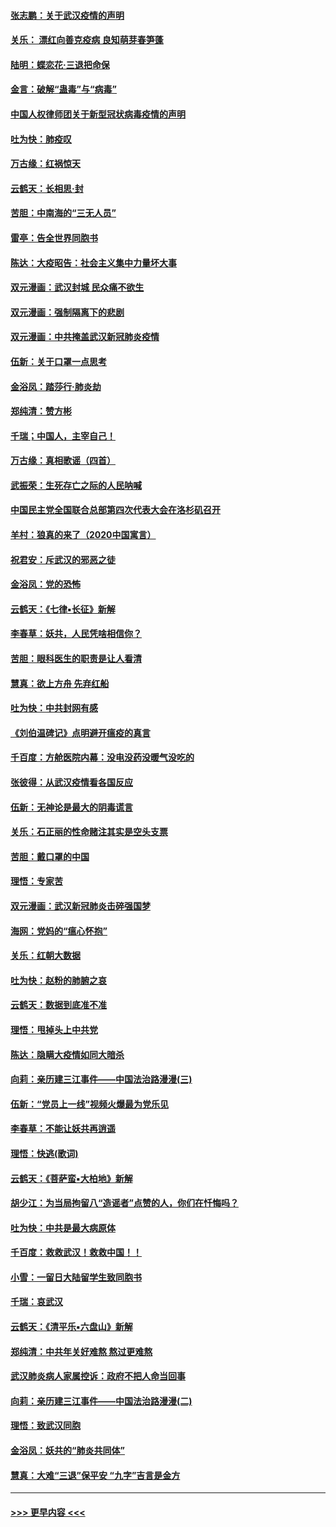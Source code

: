 #### [张志鹏：关于武汉疫情的声明](../pages/nsc993/n11867182.md?t=02141244) 
#### [关乐： 漂红向善克疫病 良知萌芽春笋蓬](../pages/nsc993/n11865710.md?t=02141244) 
#### [陆明：蝶恋花‧三退把命保](../pages/nsc993/n11865673.md?t=02141244) 
#### [金言：破解“蛊毒”与“病毒”](../pages/nsc993/n11864103.md?t=02141244) 
#### [中国人权律师团关于新型冠状病毒疫情的声明](../pages/nsc993/n11864249.md?t=02141244) 
#### [吐为快：肺疫叹](../pages/nsc993/n11864027.md?t=02141244) 
#### [万古缘：红祸惊天](../pages/nsc993/n11864079.md?t=02141244) 
#### [云鹤天：长相思‧封](../pages/nsc993/n11864006.md?t=02141244) 
#### [苦胆：中南海的“三无人员”](../pages/nsc993/n11862997.md?t=02141244) 
#### [雷亭：告全世界同胞书](../pages/nsc993/n11862572.md?t=02141244) 
#### [陈达：大疫昭告：社会主义集中力量坏大事](../pages/nsc993/n11859419.md?t=02141244) 
#### [双元漫画：武汉封城 民众痛不欲生](../pages/nsc993/n11859287.md?t=02141244) 
#### [双元漫画：强制隔离下的悲剧](../pages/nsc993/n11859244.md?t=02141244) 
#### [双元漫画：中共掩盖武汉新冠肺炎疫情](../pages/nsc993/n11858249.md?t=02141244) 
#### [伍新：关于口罩一点思考](../pages/nsc993/n11859195.md?t=02141244) 
#### [金浴凤：踏莎行‧肺炎劫](../pages/nsc993/n11858227.md?t=02141244) 
#### [郑纯清：赞方彬](../pages/nsc993/n11856803.md?t=02141244) 
#### [千瑞；中国人，主宰自己！](../pages/nsc993/n11856793.md?t=02141244) 
#### [万古缘：真相歌谣（四首）](../pages/nsc993/n11856263.md?t=02141244) 
#### [武振荣：生死存亡之际的人民呐喊](../pages/nsc993/n11856256.md?t=02141244) 
#### [中国民主党全国联合总部第四次代表大会在洛杉矶召开](../pages/nsc993/n11856344.md?t=02141244) 
#### [羊村：狼真的来了（2020中国寓言）](../pages/nsc993/n11856229.md?t=02141244) 
#### [祝君安：斥武汉的邪恶之徒](../pages/nsc993/n11855861.md?t=02141244) 
#### [金浴凤：党的恐怖](../pages/nsc993/n11855849.md?t=02141244) 
#### [云鹤天：《七律▪长征》新解](../pages/nsc993/n11855479.md?t=02141244) 
#### [李春草：妖共，人民凭啥相信你？](../pages/nsc993/n11855196.md?t=02141244) 
#### [苦胆：眼科医生的职责是让人看清](../pages/nsc993/n11853840.md?t=02141244) 
#### [慧真：欲上方舟 先弃红船](../pages/nsc993/n11853483.md?t=02141244) 
#### [吐为快：中共封网有感](../pages/nsc993/n11852575.md?t=02141244) 
#### [《刘伯温碑记》点明避开瘟疫的真言](../pages/nsc993/n11852128.md?t=02141244) 
#### [千百度：方舱医院内幕：没电没药没暖气没吃的](../pages/nsc993/n11850211.md?t=02141244) 
#### [张彼得：从武汉疫情看各国反应](../pages/nsc993/n11850102.md?t=02141244) 
#### [伍新：无神论是最大的阴毒谎言](../pages/nsc993/n11846129.md?t=02141244) 
#### [关乐：石正丽的性命赌注其实是空头支票](../pages/nsc993/n11846109.md?t=02141244) 
#### [苦胆：戴口罩的中国](../pages/nsc993/n11845576.md?t=02141244) 
#### [理悟：专家苦](../pages/nsc993/n11845564.md?t=02141244) 
#### [双元漫画：武汉新冠肺炎击碎强国梦](../pages/nsc993/n11843320.md?t=02141244) 
#### [海网：党妈的“瘟心怀抱”](../pages/nsc993/n11840740.md?t=02141244) 
#### [关乐：红朝大数据](../pages/nsc993/n11840675.md?t=02141244) 
#### [吐为快：赵粉的肺腑之哀](../pages/nsc993/n11840618.md?t=02141244) 
#### [云鹤天：数据到底准不准](../pages/nsc993/n11840325.md?t=02141244) 
#### [理悟：甩掉头上中共党](../pages/nsc993/n11838826.md?t=02141244) 
#### [陈达：隐瞒大疫情如同大暗杀](../pages/nsc993/n11838771.md?t=02141244) 
#### [向莉：亲历建三江事件——中国法治路漫漫(三)](../pages/nsc993/n11831825.md?t=02141244) 
#### [伍新：“党员上一线”视频火爆最为党乐见](../pages/nsc993/n11838200.md?t=02141244) 
#### [李春草：不能让妖共再逍遥](../pages/nsc993/n11838102.md?t=02141244) 
#### [理悟：快逃(歌词)](../pages/nsc993/n11838083.md?t=02141244) 
#### [云鹤天：《菩萨蛮▪大柏地》新解](../pages/nsc993/n11838059.md?t=02141244) 
#### [胡少江：为当局拘留八“造谣者”点赞的人，你们在忏悔吗？](../pages/nsc993/n11836801.md?t=02141244) 
#### [吐为快：中共是最大病原体](../pages/nsc993/n11836748.md?t=02141244) 
#### [千百度：救救武汉！救救中国！！](../pages/nsc993/n11836145.md?t=02141244) 
#### [小雪：一留日大陆留学生致同胞书](../pages/nsc993/n11834624.md?t=02141244) 
#### [千瑞：哀武汉](../pages/nsc993/n11833647.md?t=02141244) 
#### [云鹤天：《清平乐▪六盘山》新解](../pages/nsc993/n11833611.md?t=02141244) 
#### [郑纯清：中共年关好难熬 熬过更难熬](../pages/nsc993/n11833489.md?t=02141244) 
#### [武汉肺炎病人家属控诉：政府不把人命当回事](../pages/nsc993/n11833205.md?t=02141244) 
#### [向莉：亲历建三江事件——中国法治路漫漫(二)](../pages/nsc993/n11829102.md?t=02141244) 
#### [理悟：致武汉同胞](../pages/nsc993/n11831522.md?t=02141244) 
#### [金浴凤：妖共的“肺炎共同体”](../pages/nsc993/n11829448.md?t=02141244) 
#### [慧真：大难“三退”保平安 “九字”吉言是金方](../pages/nsc993/n11829501.md?t=02141244) 

----
#### [ >>> 更早内容 <<< ](../indexes/nsc993-earlier.md)
